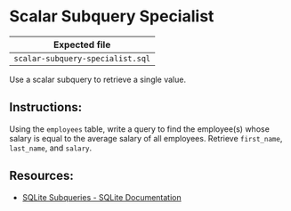 # Scalar Subquery Specialist

| Expected file |
| ------------- |
| `scalar-subquery-specialist.sql` |

Use a scalar subquery to retrieve a single value.

## Instructions:

Using the `employees` table, write a query to find the employee(s) whose salary is equal to the average salary of all employees. Retrieve `first_name`, `last_name`, and `salary`.

## Resources:

- [SQLite Subqueries - SQLite Documentation](https://www.sqlite.org/lang_select.html#subqueries)
